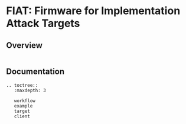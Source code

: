 # FIAT: Firmware for Implementation Attack Targets

<!--- ==================================================================== --->

## Overview

```{include} README.md
```

<!--- -------------------------------------------------------------------- --->

## Documentation

```{eval-rst}
.. toctree::
   :maxdepth: 3

   workflow
   example
   target
   client
```

<!--- ==================================================================== --->
